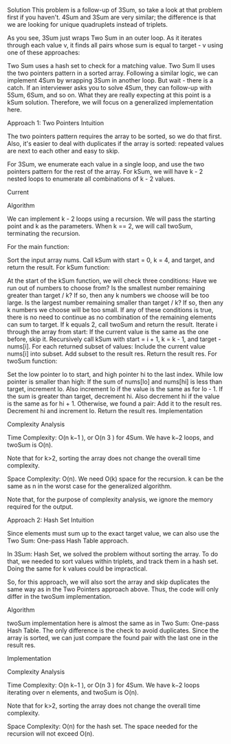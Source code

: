 Solution
This problem is a follow-up of 3Sum, so take a look at that problem first if you haven't. 4Sum and 3Sum are very similar; the difference is that we are looking for unique quadruplets instead of triplets.

As you see, 3Sum just wraps Two Sum in an outer loop. As it iterates through each value v, it finds all pairs whose sum is equal to target - v using one of these approaches:

Two Sum uses a hash set to check for a matching value.
Two Sum II uses the two pointers pattern in a sorted array.
Following a similar logic, we can implement 4Sum by wrapping 3Sum in another loop. But wait - there is a catch. If an interviewer asks you to solve 4Sum, they can follow-up with 5Sum, 6Sum, and so on. What they are really expecting at this point is a kSum solution. Therefore, we will focus on a generalized implementation here.

Approach 1: Two Pointers
Intuition

The two pointers pattern requires the array to be sorted, so we do that first. Also, it's easier to deal with duplicates if the array is sorted: repeated values are next to each other and easy to skip.

For 3Sum, we enumerate each value in a single loop, and use the two pointers pattern for the rest of the array. For kSum, we will have k - 2 nested loops to enumerate all combinations of k - 2 values.

Current

Algorithm

We can implement k - 2 loops using a recursion. We will pass the starting point and k as the parameters. When k == 2, we will call twoSum, terminating the recursion.

For the main function:

Sort the input array nums.
Call kSum with start = 0, k = 4, and target, and return the result.
For kSum function:

At the start of the kSum function, we will check three conditions:
Have we run out of numbers to choose from?
Is the smallest number remaining greater than target / k?
If so, then any k numbers we choose will be too large.
Is the largest number remaining smaller than target / k?
If so, then any k numbers we choose will be too small.
If any of these conditions is true, there is no need to continue as no combination of the remaining elements can sum to target.
If k equals 2, call twoSum and return the result.
Iterate i through the array from start:
If the current value is the same as the one before, skip it.
Recursively call kSum with start = i + 1, k = k - 1, and target - nums[i].
For each returned subset of values:
Include the current value nums[i] into subset.
Add subset to the result res.
Return the result res.
For twoSum function:

Set the low pointer lo to start, and high pointer hi to the last index.
While low pointer is smaller than high:
If the sum of nums[lo] and nums[hi] is less than target, increment lo.
Also increment lo if the value is the same as for lo - 1.
If the sum is greater than target, decrement hi.
Also decrement hi if the value is the same as for hi + 1.
Otherwise, we found a pair:
Add it to the result res.
Decrement hi and increment lo.
Return the result res.
Implementation


Complexity Analysis

Time Complexity: O(n 
k−1
 ), or O(n 
3
 ) for 4Sum. We have k−2 loops, and twoSum is O(n).

Note that for k>2, sorting the array does not change the overall time complexity.

Space Complexity: O(n). We need O(k) space for the recursion. k can be the same as n in the worst case for the generalized algorithm.

Note that, for the purpose of complexity analysis, we ignore the memory required for the output.

Approach 2: Hash Set
Intuition

Since elements must sum up to the exact target value, we can also use the Two Sum: One-pass Hash Table approach.

In 3Sum: Hash Set, we solved the problem without sorting the array. To do that, we needed to sort values within triplets, and track them in a hash set. Doing the same for k values could be impractical.

So, for this approach, we will also sort the array and skip duplicates the same way as in the Two Pointers approach above. Thus, the code will only differ in the twoSum implementation.

Algorithm

twoSum implementation here is almost the same as in Two Sum: One-pass Hash Table. The only difference is the check to avoid duplicates. Since the array is sorted, we can just compare the found pair with the last one in the result res.

Implementation


Complexity Analysis

Time Complexity: O(n 
k−1
 ), or O(n 
3
 ) for 4Sum. We have k−2 loops iterating over n elements, and twoSum is O(n).

Note that for k>2, sorting the array does not change the overall time complexity.

Space Complexity: O(n) for the hash set. The space needed for the recursion will not exceed O(n).